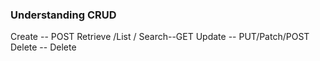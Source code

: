 ### Understanding CRUD

Create -- POST
Retrieve /List / Search--GET
Update -- PUT/Patch/POST
Delete -- Delete